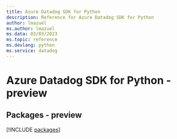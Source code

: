 ```yaml
---
title: Azure Datadog SDK for Python
description: Reference for Azure Datadog SDK for Python
author: lmazuel
ms.author: lmazuel
ms.data: 03/03/2023
ms.topic: reference
ms.devlang: python
ms.service: datadog
---
```

# Azure Datadog SDK for Python - preview
## Packages - preview
[!INCLUDE [packages](datadog-index.md)]
